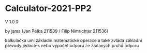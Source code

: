 # Calculator-2021-PP2

V 1.0.0 

by jams (Jan Pelka 211539 / Filip Nimrichter 211536)

kalkulačka umí základní matematické operace a také zvládá základní převody jednotek
nebo výpočet odporu ze zadaných pruhů odporu
